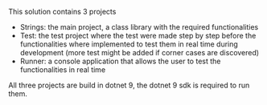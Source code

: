 This solution contains 3 projects
- Strings: the main project, a class library with the required functionalities
- Test: the test project where the test were made step by step before the functionalities where implemented to test them in real time during development (more test might be added if corner cases are discovered)
- Runner: a console application that allows the user to test the functionalities in real time

All three projects are build in dotnet 9, the dotnet 9 sdk is required to run them.